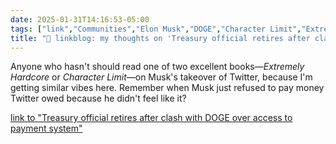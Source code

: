 ```yaml
---
date: 2025-01-31T14:16:53-05:00
tags: ["link","Communities","Elon Musk","DOGE","Character Limit","Extremely Hardcore"]
title: "🔗 linkblog: my thoughts on 'Treasury official retires after clash with DOGE over access to payment system'"
---
```

Anyone who hasn't should read one of two excellent books—*Extremely Hardcore* or *Character Limit*—on Musk's takeover of Twitter, because I'm getting similar vibes here. Remember when Musk just refused to pay money Twitter owed because he didn't feel like it?

[link to "Treasury official retires after clash with DOGE over access to payment system"](https://arstechnica.com/tech-policy/2025/01/musks-doge-clashes-with-treasury-over-access-to-payment-system-report-says/)